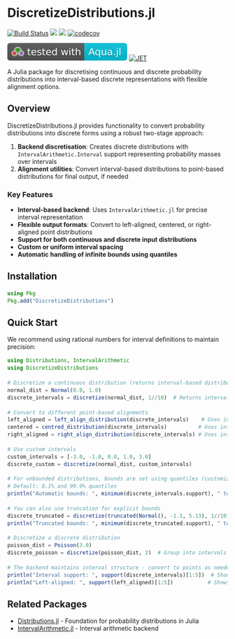 # DiscretizeDistributions.jl

[![Build Status](https://github.com/GBarnsley/DiscretizeDistributions.jl/actions/workflows/CI.yml/badge.svg?branch=main)](https://github.com/GBarnsley/DiscretizeDistributions.jl/actions/workflows/CI.yml?query=branch%3Amain)
[![](https://img.shields.io/badge/docs-stable-blue.svg)](https://GBarnsley.github.io/DiscretizeDistributions.jl/stable)
[![](https://img.shields.io/badge/docs-dev-blue.svg)](https://GBarnsley.github.io/DiscretizeDistributions.jl/dev)
[![codecov](https://codecov.io/gh/GBarnsley/DiscretizeDistributions.jl/graph/badge.svg)](https://codecov.io/gh/GBarnsley/DiscretizeDistributions.jl)


[![Aqua QA](https://raw.githubusercontent.com/JuliaTesting/Aqua.jl/master/badge.svg)](https://github.com/JuliaTesting/Aqua.jl)
[![JET](https://img.shields.io/badge/%E2%9C%88%EF%B8%8F%20tested%20with%20-%20JET.jl%20-%20red)](https://github.com/aviatesk/JET.jl)

A Julia package for discretising continuous and discrete probability distributions into interval-based discrete representations with flexible alignment options.

## Overview

DiscretizeDistributions.jl provides functionality to convert probability distributions into discrete forms using a robust two-stage approach:

1. **Backend discretisation**: Creates discrete distributions with `IntervalArithmetic.Interval` support representing probability masses over intervals
2. **Alignment utilities**: Convert interval-based distributions to point-based distributions for final output, if needed

### Key Features

- **Interval-based backend**: Uses `IntervalArithmetic.jl` for precise interval representation
- **Flexible output formats**: Convert to left-aligned, centered, or right-aligned point distributions
- **Support for both continuous and discrete input distributions**
- **Custom or uniform interval spacing**
- **Automatic handling of infinite bounds using quantiles**

## Installation

```julia
using Pkg
Pkg.add("DiscretizeDistributions")
```

## Quick Start

We recommend using rational numbers for interval definitions to maintain precision:

```julia
using Distributions, IntervalArithmetic
using DiscretizeDistributions

# Discretize a continuous distribution (returns interval-based distribution)
normal_dist = Normal(0.0, 1.0)
discrete_intervals = discretize(normal_dist, 1//10)  # Returns intervals like [0.0, 0.1), [0.1, 0.2), etc.

# Convert to different point-based alignments
left_aligned = left_align_distribution(discrete_intervals)    # Uses interval start points
centered = centred_distribution(discrete_intervals)          # Uses interval midpoints  
right_aligned = right_align_distribution(discrete_intervals) # Uses interval end points

# Use custom intervals
custom_intervals = [-3.0, -1.0, 0.0, 1.0, 3.0]
discrete_custom = discretize(normal_dist, custom_intervals)

# For unbounded distributions, bounds are set using quantiles (customizable)
# Default: 0.1% and 99.9% quantiles
println("Automatic bounds: ", minimum(discrete_intervals.support), " to ", maximum(discrete_intervals.support))

# You can also use truncation for explicit bounds
discrete_truncated = discretize(truncated(Normal(), -1.1, 5.13), 1//10)
println("Truncated bounds: ", minimum(discrete_truncated.support), " to ", maximum(discrete_truncated.support))

# Discretize a discrete distribution
poisson_dist = Poisson(3.0)
discrete_poisson = discretize(poisson_dist, 2)  # Group into intervals of width 2

# The backend maintains interval structure - convert to points as needed
println("Interval support: ", support(discrete_intervals)[1:5])  # Shows first 5 intervals
println("Left-aligned: ", support(left_aligned)[1:5])           # Shows first 5 points
```

## Related Packages

- [Distributions.jl](https://github.com/JuliaStats/Distributions.jl) - Foundation for probability distributions in Julia
- [IntervalArithmetic.jl](https://github.com/JuliaIntervals/IntervalArithmetic.jl) - Interval arithmetic backend